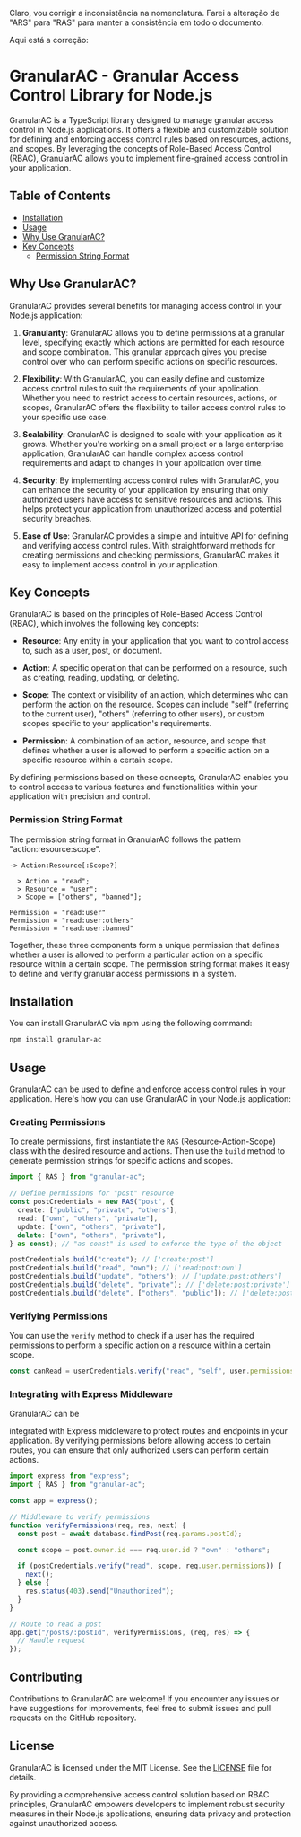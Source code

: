 Claro, vou corrigir a inconsistência na nomenclatura. Farei a alteração de "ARS" para "RAS" para manter a consistência em todo o documento.

Aqui está a correção:

# GranularAC - Granular Access Control Library for Node.js

GranularAC is a TypeScript library designed to manage granular access control in Node.js applications. It offers a flexible and customizable solution for defining and enforcing access control rules based on resources, actions, and scopes. By leveraging the concepts of Role-Based Access Control (RBAC), GranularAC allows you to implement fine-grained access control in your application.

## Table of Contents

- [Installation](#installation)
- [Usage](#usage)
- [Why Use GranularAC?](#why-use-granularac)
- [Key Concepts](#key-concepts)
  - [Permission String Format](#permission-string-format)

## Why Use GranularAC?

GranularAC provides several benefits for managing access control in your Node.js application:

1. **Granularity**: GranularAC allows you to define permissions at a granular level, specifying exactly which actions are permitted for each resource and scope combination. This granular approach gives you precise control over who can perform specific actions on specific resources.

2. **Flexibility**: With GranularAC, you can easily define and customize access control rules to suit the requirements of your application. Whether you need to restrict access to certain resources, actions, or scopes, GranularAC offers the flexibility to tailor access control rules to your specific use case.

3. **Scalability**: GranularAC is designed to scale with your application as it grows. Whether you're working on a small project or a large enterprise application, GranularAC can handle complex access control requirements and adapt to changes in your application over time.

4. **Security**: By implementing access control rules with GranularAC, you can enhance the security of your application by ensuring that only authorized users have access to sensitive resources and actions. This helps protect your application from unauthorized access and potential security breaches.

5. **Ease of Use**: GranularAC provides a simple and intuitive API for defining and verifying access control rules. With straightforward methods for creating permissions and checking permissions, GranularAC makes it easy to implement access control in your application.

## Key Concepts

GranularAC is based on the principles of Role-Based Access Control (RBAC), which involves the following key concepts:

- **Resource**: Any entity in your application that you want to control access to, such as a user, post, or document.

- **Action**: A specific operation that can be performed on a resource, such as creating, reading, updating, or deleting.

- **Scope**: The context or visibility of an action, which determines who can perform the action on the resource. Scopes can include "self" (referring to the current user), "others" (referring to other users), or custom scopes specific to your application's requirements.

- **Permission**: A combination of an action, resource, and scope that defines whether a user is allowed to perform a specific action on a specific resource within a certain scope.

By defining permissions based on these concepts, GranularAC enables you to control access to various features and functionalities within your application with precision and control.

### Permission String Format

The permission string format in GranularAC follows the pattern "action:resource:scope".

```
-> Action:Resource[:Scope?]

  > Action = "read";
  > Resource = "user";
  > Scope = ["others", "banned"];

Permission = "read:user"
Permission = "read:user:others"
Permission = "read:user:banned"
```

Together, these three components form a unique permission that defines whether a user is allowed to perform a particular action on a specific resource within a certain scope. The permission string format makes it easy to define and verify granular access permissions in a system.

## Installation

You can install GranularAC via npm using the following command:

```bash
npm install granular-ac
```

## Usage

GranularAC can be used to define and enforce access control rules in your application. Here's how you can use GranularAC in your Node.js application:

### Creating Permissions

To create permissions, first instantiate the `RAS` (Resource-Action-Scope) class with the desired resource and actions. Then use the `build` method to generate permission strings for specific actions and scopes.

```typescript
import { RAS } from "granular-ac";

// Define permissions for "post" resource
const postCredentials = new RAS("post", {
  create: ["public", "private", "others"],
  read: ["own", "others", "private"],
  update: ["own", "others", "private"],
  delete: ["own", "others", "private"],
} as const); // "as const" is used to enforce the type of the object

postCredentials.build("create"); // ['create:post']
postCredentials.build("read", "own"); // ['read:post:own']
postCredentials.build("update", "others"); // ['update:post:others']
postCredentials.build("delete", "private"); // ['delete:post:private']
postCredentials.build("delete", ["others", "public"]); // ['delete:post:others', 'delete:post:public']
```

### Verifying Permissions

You can use the `verify` method to check if a user has the required permissions to perform a specific action on a resource within a certain scope.

```typescript
const canRead = userCredentials.verify("read", "self", user.permissions);
```

### Integrating with Express Middleware

GranularAC can be

integrated with Express middleware to protect routes and endpoints in your application. By verifying permissions before allowing access to certain routes, you can ensure that only authorized users can perform certain actions.

```typescript
import express from "express";
import { RAS } from "granular-ac";

const app = express();

// Middleware to verify permissions
function verifyPermissions(req, res, next) {
  const post = await database.findPost(req.params.postId);

  const scope = post.owner.id === req.user.id ? "own" : "others";

  if (postCredentials.verify("read", scope, req.user.permissions)) {
    next();
  } else {
    res.status(403).send("Unauthorized");
  }
}

// Route to read a post
app.get("/posts/:postId", verifyPermissions, (req, res) => {
  // Handle request
});
```

## Contributing

Contributions to GranularAC are welcome! If you encounter any issues or have suggestions for improvements, feel free to submit issues and pull requests on the GitHub repository.

## License

GranularAC is licensed under the MIT License. See the [LICENSE](LICENSE) file for details.

By providing a comprehensive access control solution based on RBAC principles, GranularAC empowers developers to implement robust security measures in their Node.js applications, ensuring data privacy and protection against unauthorized access.
